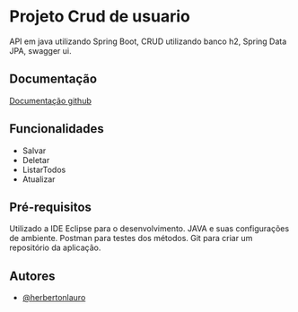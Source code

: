 
# Projeto Crud de usuario 

API em java utilizando Spring Boot, 
CRUD utilizando banco h2, Spring Data JPA, swagger ui.


## Documentação

[Documentação github](https://github.com/herbertonlauro/CrudUsuario)


## Funcionalidades

- Salvar
- Deletar
- ListarTodos
- Atualizar 

## Pré-requisitos
Utilizado a IDE Eclipse para o desenvolvimento.
JAVA e suas configurações de ambiente.
Postman para testes dos métodos.
Git para criar um repositório da aplicação.


## Autores

- [@herbertonlauro](https://github.com/herbertonlauro/)
